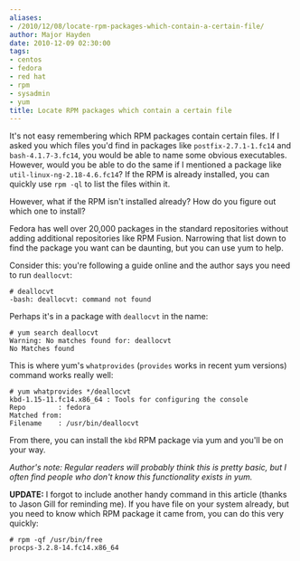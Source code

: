 ```yaml
---
aliases:
- /2010/12/08/locate-rpm-packages-which-contain-a-certain-file/
author: Major Hayden
date: 2010-12-09 02:30:00
tags:
- centos
- fedora
- red hat
- rpm
- sysadmin
- yum
title: Locate RPM packages which contain a certain file
---
```


It's not easy remembering which RPM packages contain certain files. If I asked you which files you'd find in packages like `postfix-2.7.1-1.fc14` and `bash-4.1.7-3.fc14`, you would be able to name some obvious executables. However, would you be able to do the same if I mentioned a package like `util-linux-ng-2.18-4.6.fc14`? If the RPM is already installed, you can quickly use `rpm -ql` to list the files within it.

However, what if the RPM isn't installed already? How do you figure out which one to install?

Fedora has well over 20,000 packages in the standard repositories without adding additional repositories like RPM Fusion. Narrowing that list down to find the package you want can be daunting, but you can use yum to help.

Consider this: you're following a guide online and the author says you need to run `deallocvt`:

```
# deallocvt
-bash: deallocvt: command not found
```

Perhaps it's in a package with `deallocvt` in the name:

```
# yum search deallocvt
Warning: No matches found for: deallocvt
No Matches found
```

This is where yum's `whatprovides` (`provides` works in recent yum versions) command works really well:

```
# yum whatprovides */deallocvt
kbd-1.15-11.fc14.x86_64 : Tools for configuring the console
Repo        : fedora
Matched from:
Filename    : /usr/bin/deallocvt
```

From there, you can install the `kbd` RPM package via yum and you'll be on your way.

_Author's note: Regular readers will probably think this is pretty basic, but I often find people who don't know this functionality exists in yum._

**UPDATE:** I forgot to include another handy command in this article (thanks to Jason Gill for reminding me). If you have file on your system already, but you need to know which RPM package it came from, you can do this very quickly:

```
# rpm -qf /usr/bin/free
procps-3.2.8-14.fc14.x86_64
```